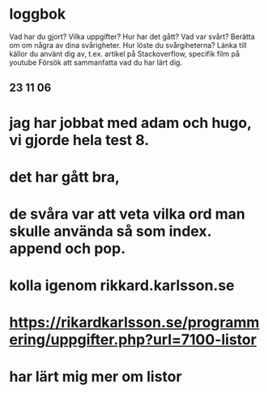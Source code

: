 loggbok
===========
Vad har du gjort? Vilka uppgifter?
Hur har det gått?
Vad var svårt? Berätta om om några av dina svårigheter.
Hur löste du svårgiheterna?
Länka till källor du använt dig av, t.ex. artikel på Stackoverflow, specifik film på youtube
Försök att sammanfatta vad du har lärt dig.

23 11 06
----------
# jag har jobbat med adam och hugo, vi gjorde hela test 8.
# det har gått bra,
# de svåra var att veta vilka ord man skulle använda så som index. append och pop.
# kolla igenom rikkard.karlsson.se
# https://rikardkarlsson.se/programmering/uppgifter.php?url=7100-listor
# har lärt mig mer om listor

